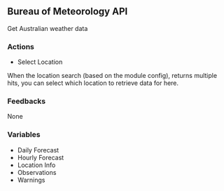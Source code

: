 ## Bureau of Meteorology API

Get Australian weather data

### Actions

- Select Location

When the location search (based on the module config), returns multiple hits, you can select which location to retrieve data for here.

### Feedbacks

None

### Variables

- Daily Forecast
- Hourly Forecast
- Location Info
- Observations
- Warnings
